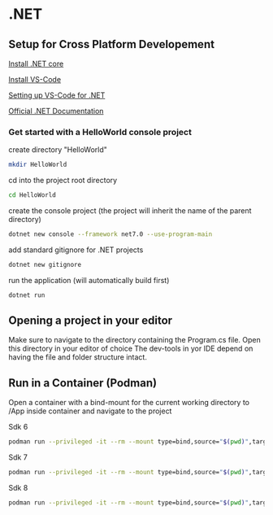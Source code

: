 # .NET

## Setup for Cross Platform Developement

[Install .NET core](https://learn.microsoft.com/en-us/dotnet/core/install/)

[Install VS-Code](https://code.visualstudio.com/download)

[Setting up VS-Code for .NET](https://code.visualstudio.com/docs/languages/dotnet#_setting-up-vs-code-for-net-development)

[Official .NET Documentation](https://learn.microsoft.com/en-us/dotnet/)


### Get started with a HelloWorld console project

create directory "HelloWorld"
```sh
mkdir HelloWorld
```

cd into the project root directory
```sh
cd HelloWorld
```

create the console project (the project will inherit the name of the parent directory)
```sh
dotnet new console --framework net7.0 --use-program-main
```

add standard gitignore for .NET projects
```sh
dotnet new gitignore
```

run the application (will automatically build first)
```sh
dotnet run
```


## Opening a project in your editor

Make sure to navigate to the directory containing the Program.cs file.
Open this directory in your editor of choice
The dev-tools in yor IDE depend on having the file and folder structure intact.


## Run in a Container (Podman)
Open a container with a bind-mount for the current working directory to /App inside container and navigate to the project

Sdk 6
```bash
podman run --privileged -it --rm --mount type=bind,source="$(pwd)",target=/App mcr.microsoft.com/dotnet/sdk:6.0
```

Sdk 7
```bash
podman run --privileged -it --rm --mount type=bind,source="$(pwd)",target=/App mcr.microsoft.com/dotnet/sdk:7.0
```

Sdk 8
```bash
podman run --privileged -it --rm --mount type=bind,source="$(pwd)",target=/App mcr.microsoft.com/dotnet/sdk:8.0
```

